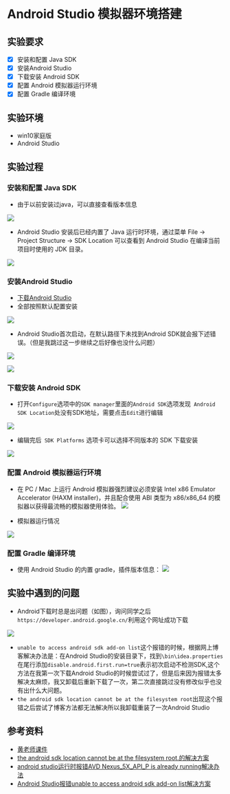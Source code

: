 # Android Studio 模拟器环境搭建
## 实验要求
- [x] 安装和配置 Java SDK
- [x] 安装Android Studio
- [x] 下载安装 Android SDK
- [x] 配置 Android 模拟器运行环境
- [x] 配置 Gradle 编译环境

## 实验环境
- win10家庭版
- Android Studio

## 实验过程
### 安装和配置 Java SDK
- 由于以前安装过java，可以直接查看版本信息

![](img/安装过java.png)

- Android Studio 安装后已经内置了 Java 运行时环境，通过菜单 File -> Project Structure -> SDK Location 可以查看到 Android Studio 在编译当前项目时使用的 JDK 目录。

![](img/查看到%20JDK%20目录.png)

### 安装Android Studio
- [下载Android Studio](https://developer.android.google.cn/)
- 全部按照默认配置安装

![](img/安装Android_Studio.png)

- Android Studio首次启动，在默认路径下未找到Android SDK就会报下述错误。（但是我跳过这一步继续之后好像也没什么问题）

![](img/Android%20Studio报错unable%20to%20access%20android%20sdk%20add-on%20list.png)

![](img/安装完成后启动.png)

### 下载安装 Android SDK
- 打开``` Configure ```选项中的``` SDK manager ```里面的``` Android SDK ```选项发现``` Android SDK Location```处没有SDK地址，需要点击``` Edit ```进行编辑

![](img/Edit.png)

- 编辑完后``` SDK Platforms``` 选项卡可以选择不同版本的 SDK 下载安装

![](img/选择不同版本的SDK安装.png)

### 配置 Android 模拟器运行环境
- 在 PC / Mac 上运行 Android 模拟器强烈建议必须安装 Intel x86 Emulator Accelerator (HAXM installer)，并且配合使用 ABI 类型为 x86/x86_64 的模拟器以获得最流畅的模拟器使用体验。
![](img/配置%20Android%20模拟器运行环境.png)

- 模拟器运行情况

![](img/模拟器运行情况.png)

### 配置 Gradle 编译环境
- 使用 Android Studio 的内置 gradle，插件版本信息：
![](img/配置%20Gradle%20编译环境.png)

## 实验中遇到的问题
- Android下载时总是出问题（如图），询问同学之后``` https://developer.android.google.cn/ ```利用这个网址成功下载

![](img/无法下载Android_Studio.png)

- ``` unable to access android sdk add-on list ```这个报错的时候，根据网上博客解决办法是：在Android Studio的安装目录下，找到```\bin\idea.properties```
在尾行添加```disable.android.first.run=true```表示初次启动不检测SDK,这个方法在我第一次下载Android Studio的时候尝试过了，但是后来因为报错太多解决太麻烦，我又卸载后重新下载了一次，第二次直接跳过没有修改似乎也没有出什么大问题。
- ``` the android sdk location cannot be at the filesystem root ```出现这个报错之后尝试了博客方法都无法解决所以我卸载重装了一次Android Studio

## 参考资料
- [黄老师课件](https://c4pr1c3.github.io/cuc-mis/chap0x05/exp.html#%E5%AE%89%E8%A3%85android-studio)
- [the android sdk location cannot be at the filesystem root.的解决方案](https://blog.csdn.net/zh0230826/article/details/112172092)
- [android studio运行时报错AVD Nexus_5X_API_P is already running解决办法](https://www.jianshu.com/p/140ad76764af)
- [Android Studio报错unable to access android sdk add-on list解决方案](https://blog.csdn.net/u010358168/article/details/81535307)